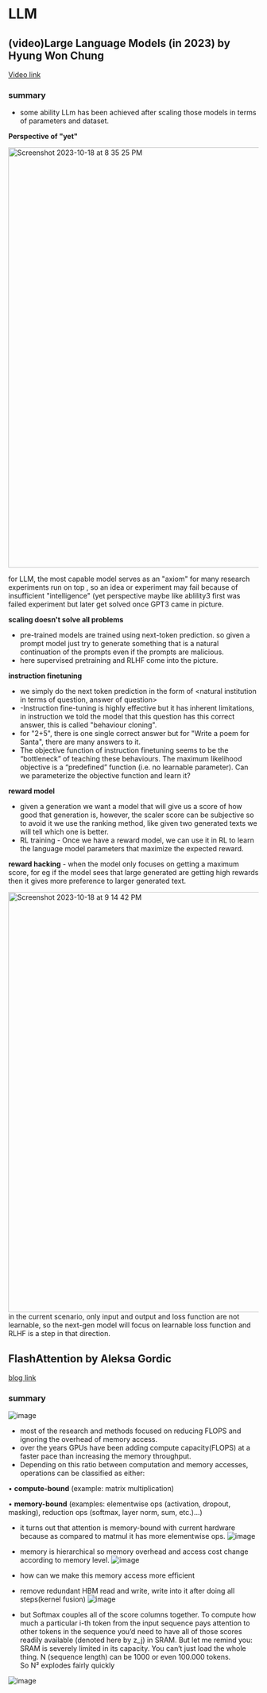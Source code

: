 # LLM

## (video)Large Language Models (in 2023) by Hyung Won Chung

[Video link](https://www.youtube.com/watch?v=dbo3kNKPaUA&t=2287s)

### summary
 - some ability LLm has been achieved after scaling those models in terms of parameters and dataset.

__Perspective of "yet"__ 

<img width="846" alt="Screenshot 2023-10-18 at 8 35 25 PM" src="https://github.com/ONE-THING-9/LLM/assets/123763769/a7f2ed4c-13bc-4c69-bd25-995cc2d60a78">

for LLM, the most capable model serves as an "axiom" for many research experiments run on top , so an idea or experiment may fail because of insufficient "intelligence" (yet perspective maybe like ablility3 first was failed experiment but later get solved once GPT3 came in picture.

__scaling doesn't solve all problems__
- pre-trained models are trained using next-token prediction. so given a prompt model just try to generate something that is a natural continuation of the prompts even if the prompts are malicious.
- here supervised pretraining and RLHF come into the picture.

__instruction finetuning__
- we simply do the next token prediction in the form of <natural institution in terms of question, answer of question>
- -Instruction fine-tuning is highly effective but it has inherent limitations, in instruction we told the model that this question has this correct answer, this is called "behaviour cloning".
- for "2+5", there is one single correct answer but for "Write a poem for Santa", there are many answers to it.
- The objective function of instruction finetuning seems to be the “bottleneck” of teaching these behaviours. The maximum likelihood objective is a “predefined” function (i.e. no learnable parameter). Can we parameterize the objective function and learn it?

__reward model__ 
-  given a generation we want a model that will give us a score of how good that generation is, however, the scaler score can be subjective so to avoid it we use the ranking method, like given two generated texts we will tell which one is better.
- RL training - Once we have a reward model, we can use it in RL to learn the language model parameters that maximize the expected reward.


__reward hacking__ - when the model only focuses on getting a maximum score, for eg if the model sees that large generated are getting high rewards then it gives more preference to larger generated text.

<img width="846" alt="Screenshot 2023-10-18 at 9 14 42 PM" src="https://github.com/ONE-THING-9/LLM/assets/123763769/39fcde2a-71b3-4a70-aed1-34ac6bae5a8b">
in the current scenario, only input and output and loss function are not learnable, so the next-gen model will focus on learnable loss function and RLHF is a step in that direction.



## FlashAttention by Aleksa Gordic
[blog link](https://gordicaleksa.medium.com/eli5-flash-attention-5c44017022ad)

### summary
![image](https://github.com/ONE-THING-9/LLM/assets/123763769/9269e103-f60d-4570-855f-a2f685a107ef)

- most of the research and methods focused on reducing FLOPS and ignoring the overhead of memory access.
- over the years GPUs have been adding compute capacity(FLOPS) at a faster pace than increasing the memory throughput.
- Depending on this ratio between computation and memory accesses, operations can be classified as either:
  
 •	 __compute-bound__ (example: matrix multiplication)
 
 •	__memory-bound__ (examples: elementwise ops (activation, dropout, masking), reduction ops (softmax, layer norm, sum, etc.)…)
- it turns out that attention is memory-bound with current hardware because as compared to matmul it has more elementwise ops.
  ![image](https://github.com/ONE-THING-9/LLM/assets/123763769/0b44e11f-3f53-4be7-b8ba-540feef20169)

- memory is hierarchical so memory overhead and access cost change according to memory level.
  ![image](https://github.com/ONE-THING-9/LLM/assets/123763769/86f9e2d0-0d96-4cef-bb7e-c87c25396fd1)

- how can we make this memory access more efficient
- remove redundant HBM read and write, write into it after doing all steps(kernel fusion)
  ![image](https://github.com/ONE-THING-9/LLM/assets/123763769/8e107c27-057d-4f7a-b0cb-fb6a438ba9dd)
  
- but Softmax couples all of the score columns together. To compute how much a particular i-th token from the input sequence pays attention to other tokens in the sequence you’d need to have all of those scores readily available (denoted here by z_j) in SRAM. But let me remind you: SRAM is severely limited in its capacity. You can’t just load the whole thing. N (sequence length) can be 1000 or even 100.000 tokens. So N² explodes fairly quickly
  
![image](https://github.com/ONE-THING-9/LLM/assets/123763769/33a6325e-0493-40ba-8366-105383d668c1)

     






